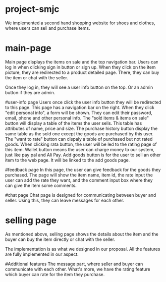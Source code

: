 # project-smjc
We implemented a second hand shopping website for shoes and clothes, where users can sell and purchase items.

# main-page
Main page displays the items on sale and the top navigation bar. Users can log in when clicking sign in button or sign up. When they click on the item picture, they are redirected to a product detailed page. There, they can buy the item or chat with the seller.

Once they log in, they will see a user info button on the top. Or an admin button if they are admin.

#user-info page
Users once click the user info button they will be redirected to this page. This page has a navigation bar on the right. When they click "edit personal info", a form will be shown. They can edit their password, email, phone and other personal info.
The "sold items & items on sale" button will display a table of the items the user sells. This table has attributes of name, price and size. The purchase history button display the same table as the sold one except the goods are purchased by this user.
The "want to rate" button can dispaly a table of purchased but not rated goods. When clicking rata button, the user will be led to the rating page of this item.
Wallet button means the user can charge money to our system, just like pay pal and Ali Pay.
Add goods button is for the user to sell an other item to the web page. It will be linked to the add goods page.

#feedback page
In this page, the user can give feedback for the goods they purchased. The page will show the item name, item id, the rate input the user can add the rate they want, and the comment input box where they can give the item some comments.

#chat page
Chat page is designed for communicating between buyer and seller. Using this, they can leave messages for each other.

# selling page
As mentioned above, selling page shows the details about the item and the buyer can buy the item directly or chat with the seller.

The implementation is as what we designed in our proposal. All the features are fully implemented in our aspect.

#Additional features
The message part, where seller and buyer can communicate with each other. What's more, we have the rating feature which buyer can rate for the item they purchase.